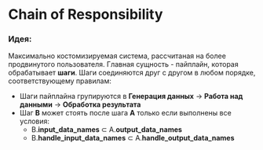 # Chain of Responsibility

### Идея:

Максимально костомизируемая система, рассчитаная на более продвинутого пользователя. Главная сущность - пайплайн, которая обрабатывает **шаги**. Шаги соединяются друг с другом в любом порядке, соответствующему правилам:

- Шаги пайплайна групируются в **Генерация данных** -> **Работа над данными** -> **Обработка результата**
- Шаг **B** может стоять после шага **A** только если выполнены все условия:
  - B.**input_data_names** $\subset$ A.**output_data_names** 
  - B.**handle_input_data_names** $\subset$ A.**handle_output_data_names**